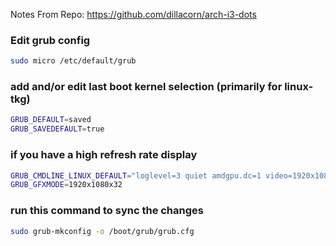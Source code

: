 Notes From Repo: https://github.com/dillacorn/arch-i3-dots

### Edit grub config

```sh
sudo micro /etc/default/grub
```

### add and/or edit last boot kernel selection (primarily for linux-tkg)
```sh
GRUB_DEFAULT=saved
GRUB_SAVEDEFAULT=true
```

### if you have a high refresh rate display
```sh
GRUB_CMDLINE_LINUX_DEFAULT="loglevel=3 quiet amdgpu.dc=1 video=1920x1080@240"
GRUB_GFXMODE=1920x1080x32
```

### run this command to sync the changes
```sh
sudo grub-mkconfig -o /boot/grub/grub.cfg
```
